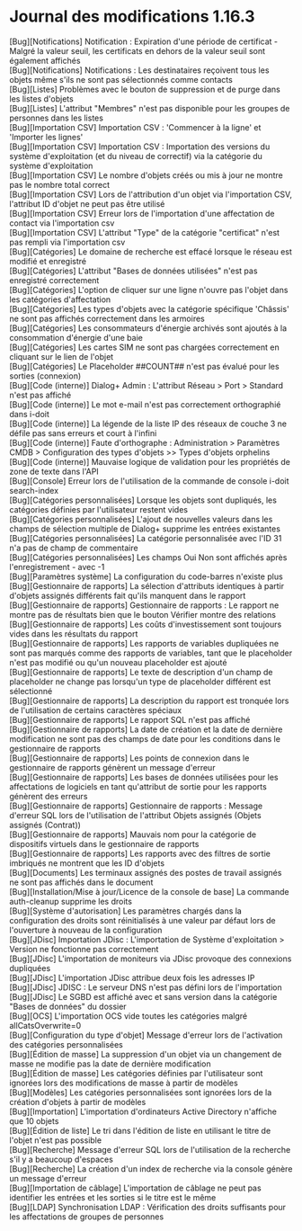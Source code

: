 # Journal des modifications 1.16.3

[Bug][Notifications] Notification : Expiration d'une période de certificat - Malgré la valeur seuil, les certificats en dehors de la valeur seuil sont également affichés  
[Bug][Notifications] Notifications : Les destinataires reçoivent tous les objets même s'ils ne sont pas sélectionnés comme contacts  
[Bug][Listes] Problèmes avec le bouton de suppression et de purge dans les listes d'objets  
[Bug][Listes] L'attribut "Membres" n'est pas disponible pour les groupes de personnes dans les listes  
[Bug][Importation CSV] Importation CSV : 'Commencer à la ligne' et 'Importer les lignes'  
[Bug][Importation CSV] Importation CSV : Importation des versions du système d'exploitation (et du niveau de correctif) via la catégorie du système d'exploitation  
[Bug][Importation CSV] Le nombre d'objets créés ou mis à jour ne montre pas le nombre total correct  
[Bug][Importation CSV] Lors de l'attribution d'un objet via l'importation CSV, l'attribut ID d'objet ne peut pas être utilisé  
[Bug][Importation CSV] Erreur lors de l'importation d'une affectation de contact via l'importation csv  
[Bug][Importation CSV] L'attribut "Type" de la catégorie "certificat" n'est pas rempli via l'importation csv  
[Bug][Catégories] Le domaine de recherche est effacé lorsque le réseau est modifié et enregistré  
[Bug][Catégories] L'attribut "Bases de données utilisées" n'est pas enregistré correctement  
[Bug][Catégories] L'option de cliquer sur une ligne n'ouvre pas l'objet dans les catégories d'affectation  
[Bug][Catégories] Les types d'objets avec la catégorie spécifique 'Châssis' ne sont pas affichés correctement dans les armoires  
[Bug][Catégories] Les consommateurs d'énergie archivés sont ajoutés à la consommation d'énergie d'une baie  
[Bug][Catégories] Les cartes SIM ne sont pas chargées correctement en cliquant sur le lien de l'objet  
[Bug][Catégories] Le Placeholder ##COUNT## n'est pas évalué pour les sorties (connexion)  
[Bug][Code (interne)] Dialog+ Admin : L'attribut Réseau > Port > Standard n'est pas affiché  
[Bug][Code (interne)] Le mot e-mail n'est pas correctement orthographié dans i-doit  
[Bug][Code (interne)] La légende de la liste IP des réseaux de couche 3 ne défile pas sans erreurs et court à l'infini  
[Bug][Code (interne)] Faute d'orthographe : Administration > Paramètres CMDB > Configuration des types d'objets >> Types d'objets orphelins  
[Bug][Code (interne)] Mauvaise logique de validation pour les propriétés de zone de texte dans l'API  
[Bug][Console] Erreur lors de l'utilisation de la commande de console i-doit search-index  
[Bug][Catégories personnalisées] Lorsque les objets sont dupliqués, les catégories définies par l'utilisateur restent vides  
[Bug][Catégories personnalisées] L'ajout de nouvelles valeurs dans les champs de sélection multiple de Dialog+ supprime les entrées existantes  
[Bug][Catégories personnalisées] La catégorie personnalisée avec l'ID 31 n'a pas de champ de commentaire  
[Bug][Catégories personnalisées] Les champs Oui Non sont affichés après l'enregistrement - avec -1  
[Bug][Paramètres système] La configuration du code-barres n'existe plus  
[Bug][Gestionnaire de rapports] La sélection d'attributs identiques à partir d'objets assignés différents fait qu'ils manquent dans le rapport  
[Bug][Gestionnaire de rapports] Gestionnaire de rapports : Le rapport ne montre pas de résultats bien que le bouton Vérifier montre des relations  
[Bug][Gestionnaire de rapports] Les coûts d'investissement sont toujours vides dans les résultats du rapport  
[Bug][Gestionnaire de rapports] Les rapports de variables dupliquées ne sont pas marqués comme des rapports de variables, tant que le placeholder n'est pas modifié ou qu'un nouveau placeholder est ajouté  
[Bug][Gestionnaire de rapports] Le texte de description d'un champ de placeholder ne change pas lorsqu'un type de placeholder différent est sélectionné  
[Bug][Gestionnaire de rapports] La description du rapport est tronquée lors de l'utilisation de certains caractères spéciaux  
[Bug][Gestionnaire de rapports] Le rapport SQL n'est pas affiché  
[Bug][Gestionnaire de rapports] La date de création et la date de dernière modification ne sont pas des champs de date pour les conditions dans le gestionnaire de rapports  
[Bug][Gestionnaire de rapports] Les points de connexion dans le gestionnaire de rapports génèrent un message d'erreur  
[Bug][Gestionnaire de rapports] Les bases de données utilisées pour les affectations de logiciels en tant qu'attribut de sortie pour les rapports génèrent des erreurs  
[Bug][Gestionnaire de rapports] Gestionnaire de rapports : Message d'erreur SQL lors de l'utilisation de l'attribut Objets assignés (Objets assignés (Contrat))  
[Bug][Gestionnaire de rapports] Mauvais nom pour la catégorie de dispositifs virtuels dans le gestionnaire de rapports  
[Bug][Gestionnaire de rapports] Les rapports avec des filtres de sortie imbriqués ne montrent que les ID d'objets  
[Bug][Documents] Les terminaux assignés des postes de travail assignés ne sont pas affichés dans le document  
[Bug][Installation/Mise à jour/Licence de la console de base] La commande auth-cleanup supprime les droits  
[Bug][Système d'autorisation] Les paramètres chargés dans la configuration des droits sont réinitialisés à une valeur par défaut lors de l'ouverture à nouveau de la configuration  
[Bug][JDisc] Importation JDisc : L'importation de Système d'exploitation > Version ne fonctionne pas correctement  
[Bug][JDisc] L'importation de moniteurs via JDisc provoque des connexions dupliquées  
[Bug][JDisc] L'importation JDisc attribue deux fois les adresses IP  
[Bug][JDisc] JDISC : Le serveur DNS n'est pas défini lors de l'importation  
[Bug][JDisc] Le SGBD est affiché avec et sans version dans la catégorie "Bases de données" du dossier  
[Bug][OCS] L'importation OCS vide toutes les catégories malgré allCatsOverwrite=0  
[Bug][Configuration du type d'objet] Message d'erreur lors de l'activation des catégories personnalisées  
[Bug][Édition de masse] La suppression d'un objet via un changement de masse ne modifie pas la date de dernière modification  
[Bug][Édition de masse] Les catégories définies par l'utilisateur sont ignorées lors des modifications de masse à partir de modèles  
[Bug][Modèles] Les catégories personnalisées sont ignorées lors de la création d'objets à partir de modèles  
[Bug][Importation] L'importation d'ordinateurs Active Directory n'affiche que 10 objets  
[Bug][Édition de liste] Le tri dans l'édition de liste en utilisant le titre de l'objet n'est pas possible  
[Bug][Recherche] Message d'erreur SQL lors de l'utilisation de la recherche s'il y a beaucoup d'espaces  
[Bug][Recherche] La création d'un index de recherche via la console génère un message d'erreur  
[Bug][Importation de câblage] L'importation de câblage ne peut pas identifier les entrées et les sorties si le titre est le même  
[Bug][LDAP] Synchronisation LDAP : Vérification des droits suffisants pour les affectations de groupes de personnes  
